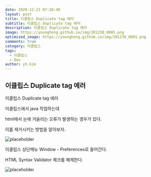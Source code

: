 ```yaml
---
date: 2020-12-21 07:26:40
layout: post
title: 이클립스 Duplicate tag 에러
subtitle: 이클립스 Duplicate tag 에러
description: 이클립스 Duplicate tag 에러
image: https://younghong.github.io/img/201230_0001.png
optimized_image: https://younghong.github.io/img/201230_0001.png
comments: true
category: 이클립스
tags:
  - 이클립스
  - Dev
author: yh.kim
---
```




## 이클립스 Duplicate tag 에러

이클립스 Duplicate tag 에러

이클립스에서 java 작업하는데

html에서 눈에 거슬리는 오류가 발생하는 경우가 있다.

이를 제거시키는 방법을 알아보자.

![placeholder](https://younghong.github.io/img/201230_0001.png "install file")

이클립스 상단메뉴 Window - Preferences로 들어간다.

HTML Syntax Validator 체크를 해제한다.

![placeholder](https://younghong.github.io/img/201230_0002.png "install file")

















